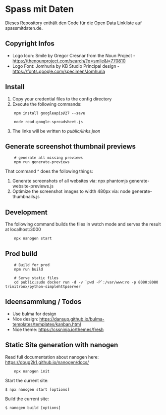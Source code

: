 
# Spass mit Daten

Dieses Repository enthält den Code für die Open Data Linkliste auf spassmitdaten.de. 

## Copyright Infos

* Logo Icon: Smile by Gregor Cresnar from the Noun Project - https://thenounproject.com/search/?q=smile&i=770810
* Logo Font: Jomhuria by KB Studio Principal design - https://fonts.google.com/specimen/Jomhuria

## Install

1. Copy your credential files to the config directory
2. Execute the following commands: 
```
    npm install googleapis@27 --save

    node read-google-spreadsheet.js
```
3. The links will be written to _public/links.json_

## Generate screenshot thumbnail previews
```
    # generate all missing previews
    npm run generate-previews
```
That command ^ does the following things:  
1. Generate screenshots of all websites via: npx phantomjs generate-website-previews.js
2. Optimize the screenshot images to width 480px via: node generate-thumbnails.js


## Development

The following command builds the files in watch mode and serves the result at localhost:3000
```
    npx nanogen start 
```

## Prod build

```
    # Build for prod
    npm run build

    # Serve static files
    cd public;sudo docker run -d -v `pwd -P`:/var/www:ro -p 8080:8080 trinitronx/python-simplehttpserver
```


## Ideensammlung / Todos

* Use bulma for design
* Nice design: https://dansup.github.io/bulma-templates/templates/kanban.html
* Nice theme: 
https://cssninja.io/themes/fresh


## Static Site generation with nanogen

Read full documentation about nanogen here: https://doug2k1.github.io/nanogen/docs/

```
    npx nanogen init
```

  Start the current site:

    $ npx nanogen start [options]

  Build the current site:

    $ nanogen build [options]
